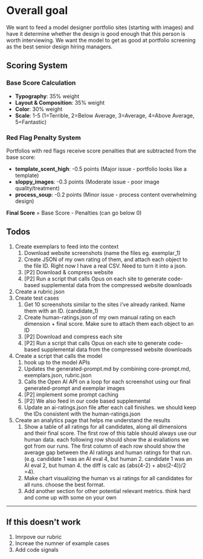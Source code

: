 # Overall goal
We want to feed a model designer portfolio sites (starting with images) and have it determine whether the design is good enough that this person is worth interviewing. We want the model to get as good at portfolio screening as the best senior design hiring managers.

## Scoring System

### Base Score Calculation
- **Typography**: 35% weight
- **Layout & Composition**: 35% weight  
- **Color**: 30% weight
- **Scale**: 1-5 (1=Terrible, 2=Below Average, 3=Average, 4=Above Average, 5=Fantastic)

### Red Flag Penalty System
Portfolios with red flags receive score penalties that are subtracted from the base score:
- **template_scent_high**: -0.5 points (Major issue - portfolio looks like a template)
- **sloppy_images**: -0.3 points (Moderate issue - poor image quality/treatment)
- **process_soup**: -0.2 points (Minor issue - process content overwhelming design)

**Final Score** = Base Score - Penalties (can go below 0)

## Todos

1. Create exemplars to feed into the context
    1. Download website screenshots (name the files eg. exemplar_1)
    2. Create JSON of my own rating of them, and attach each object to the file ID. Right now I have a real CSV. Need to turn it into a json.
    3. [P2] Download & compress website
    4. [P2] Run a script that calls Opus on each site to generate code-based supplemental data from the compressed website downloads
2. Create a rubric.json
3. Create test cases
    1. Get 10 screenshots similar to the sites i’ve already ranked. Name them with an ID. (candidate_1)
    2. Create human-ratings.json of my own manual rating on each dimension + final score. Make sure to attach them each object to an ID
    3. [P2] Download and compress each site
    4. [P2] Run a script that calls Opus on each site to generate code-based supplemental data from the compressed website downloads
4. Create a script that calls the model
    1. hook up to the model APIs
    2. Updates the generated-prompt.md by combining core-prompt.md, exemplars.json, rubric.json
    3. Calls the Open AI API on a loop for each screenshot using our final generated-prompt and exemplar images
    4. [P2] implement some prompt caching
    5. [P2] We also feed in our code based supplemental 
    6. Update an ai-ratings.json file after each call finishes. we should keep the IDs consistent with the human-ratings.json
5. Create an analytics page that helps me understand the results
    1. Show a table of all ratings for all candidates, along all dimensions and their final score. The first row of this table should always use our human data. each following row should show the ai evaliations we got from our runs. The first column of each row should show the average gap between the AI ratings and human ratings for that run. (e.g. candidate 1 was an AI eval 4, but human 2. candidate 1 was an AI eval 2, but human 4. the diff is calc as (abs(4-2) + abs(2-4))/2 =4). 
    2. Make chart visualizing the human vs ai ratings for all candidates for all runs. choose the best format.
    3. Add another section for other potential relevant metrics. think hard and come up with some on your own

----
## If this doesn't work
1. Imrpove our rubric
2. Increae the numner of example cases
3. Add code signals